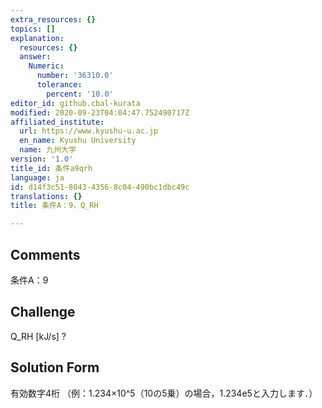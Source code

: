 ```yaml
---
extra_resources: {}
topics: []
explanation:
  resources: {}
  answer:
    Numeric:
      number: '36310.0'
      tolerance:
        percent: '10.0'
editor_id: github.cbal-kurata
modified: 2020-09-23T04:04:47.752490717Z
affiliated_institute:
  url: https://www.kyushu-u.ac.jp
  en_name: Kyushu University
  name: 九州大学
version: '1.0'
title_id: 条件a9qrh
language: ja
id: d14f3c51-8043-4356-8c04-490bc1dbc49c
translations: {}
title: 条件A：9，Q_RH

---
```


## Comments
条件A：9

## Challenge
Q_RH [kJ/s] ?

## Solution Form
有効数字4桁
（例：1.234×10^5（10の5乗）の場合，1.234e5と入力します．）




